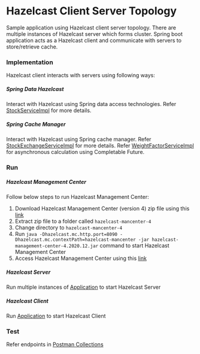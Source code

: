 # Hazelcast Client Server Topology
Sample application using Hazelcast client server topology. There are multiple instances of Hazelcast server which forms cluster. Spring boot application acts as a Hazelcast client and communicate with servers to store/retrieve cache.

### Implementation
Hazelcast client interacts with servers using following ways:
##### Spring Data Hazelcast
Interact with Hazelcast using Spring data access technologies. Refer [StockServiceImpl](client/src/main/java/com/example/client/service/StockServiceImpl.java) for more details.

##### Spring Cache Manager
Interact with Hazelcast using Spring cache manager. Refer [StockExchangeServiceImpl](client/src/main/java/com/example/client/service/StockExchangeServiceImpl.java) for more details.
Refer [WeightFactorServiceImpl](client/src/main/java/com/example/client/service/WeightFactorServiceImpl.java) for asynchronous calculation using Completable Future. 

### Run
##### Hazelcast Management Center
Follow below steps to run Hazelcast Management Center:
1. Download Hazelcast Management Center (version 4) zip file using this [link](https://download.hazelcast.com/management-center/hazelcast-management-center-4.2020.12.zip)
1. Extract zip file to a folder called `hazelcast-mancenter-4`
1. Change directory to `hazelcast-mancenter-4`
1. Run `java -Dhazelcast.mc.http.port=8090 -Dhazelcast.mc.contextPath=hazelcast-mancenter -jar hazelcast-management-center-4.2020.12.jar` command to start Hazelcast Management Center
1. Access Hazelcast Management Center using this [link](http://localhost:8090/hazelcast-mancenter)

##### Hazelcast Server
Run multiple instances of [Application](server/src/main/java/com/example/server/Application.java) to start Hazelcast Server

##### Hazelcast Client
Run [Application](client/src/main/java/com/example/client/Application.java) to start Hazelcast Client

### Test
Refer endpoints in [Postman Collections](postman-collection/Hazelcast.postman_collection.json)
